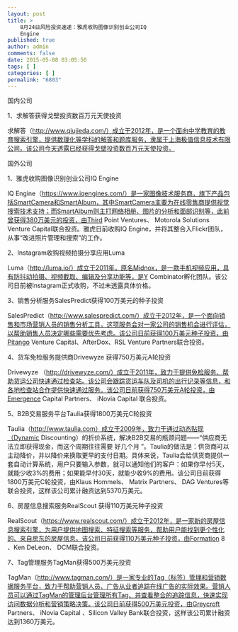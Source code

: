 ```yaml
---
layout: post
title: >
    8月24日风险投资速递：雅虎收购图像识别创业公司IQ
    Engine
published: true
author: admin
comments: false
date: 2015-05-08 03:05:50
tags: [ ]
categories: [ ]
permalink: "6803"
---
```



国内公司

1、求解答获得戈壁投资数百万元天使投资

求解答（http://www.qiujieda.com/）成立于2012年，是一个面向中学教育的教育搜索引擎，提供数理化等学科的解答和题库服务，隶属于上海极值信息技术有限公司。该公司今天透露已经获得戈壁投资数百万元天使投资。

国外公司

1、雅虎收购图像识别创业公司IQ Engine

IQ Engine（https://www.iqengines.com/）是一家图像技术服务商，旗下产品包括SmartCamera和SmartAlbum，其中SmartCamera主要为在线零售商提供视觉搜索技术支持；而SmartAlbum则主打网络相册、图片的分析和面部识别等，此前曾获得380万美元的投资，由Third Point Ventures、 Motorola Solutions Venture Capital联合投资。雅虎日前收购IQ Engine，并将其整合入Flickr团队，从事“改进照片管理和搜索”的工作。

2、Instagram收购视频拍摄分享应用Luma

Luma（http://luma.io/）成立于2011年，原名Midnox，是一款手机视频应用，具有防抖动拍摄、视频截取、编辑及分享功能等，是Y Combinator孵化团队。该公司日前被Instagram正式收购，不过未透露具体价格。

3、销售分析服务SalesPredict获得100万美元的种子投资

SalesPredict（http://www.salespredict.com/）成立于2012年，是一个面向销售和市场营销人员的销售分析工具，这项服务会对一家公司的销售机会进行评估，以帮助销售人员决定哪些需要优先考虑。该公司日前获得100万美元种子投资，由Pitango Venture Capital、AfterDox、RSL Venture Partners联合投资。

4、货车免检服务提供商Drivewyze 获得750万美元A轮投资

Drivewyze （http://drivewyze.com/）成立于2011年，致力于提供免检服务、帮助货运公司快速通过检查站。该公司会跟踪货运车队及司机的出行记录等信息，和各地检查站合作提供快速通过服务。该公司日前获得750万美元A轮投资，由Emergence Capital Partners、 iNovia Capital 联合投资。

5、B2B交易服务平台Taulia获得1800万美元C轮投资

Taulia（http://www.taulia.com）成立于2009年，致力于通过动态贴现（Dynamic Discounting）的折价系统，解决B2B交易的瓶颈问题——“供应商无法立即获得现金，而这个周期往往需要 好几个月 ”。Taulia的做法是：供货商可以主动降价，并以降价来换取更早的支付日期。具体来说，Taulia会给供货商提供一套自动计算系统，用户只要输入参数，就可以通知他们的客户：如果你早付5天，就能少收3%的费用；如果能早付30天，就能少收9%的费用。该公司日前获得1800万美元C轮投资，由Klaus Hommels、 Matrix Partners、 DAG Ventures等联合投资，这样该公司累计融资达到5370万美元。

6、房屋信息搜索服务RealScout 获得110万美元种子投资

RealScout（https://www.realscout.com/）成立于2012年，是一家新的房屋信息搜索引擎，为用户提供地图搜索、特征搜索等服务，帮助用户能找到更个性化的、来自房东的房屋信息。该公司日前获得110万美元种子投资，由Formation 8 、Ken DeLeon、 DCM联合投资。

7、Tag管理服务TagMan获得500万美元投资

TagMan（http://www.tagman.com/）是一家专业的Tag（标签）管理和营销数据服务平台，致力于帮助营销人员、广告从业者追踪在线广告的实际效果。营销人员可以通过TagMan的管理后台管理所有Tag、并查看整合的追踪信息，快速实现访问数据分析和营销策略决策。该公司日前获得500万美元投资，由Greycroft Partners、 iNovia Capital 、Silicon Valley Bank联合投资，这样该公司累计融资达到1360万美元。